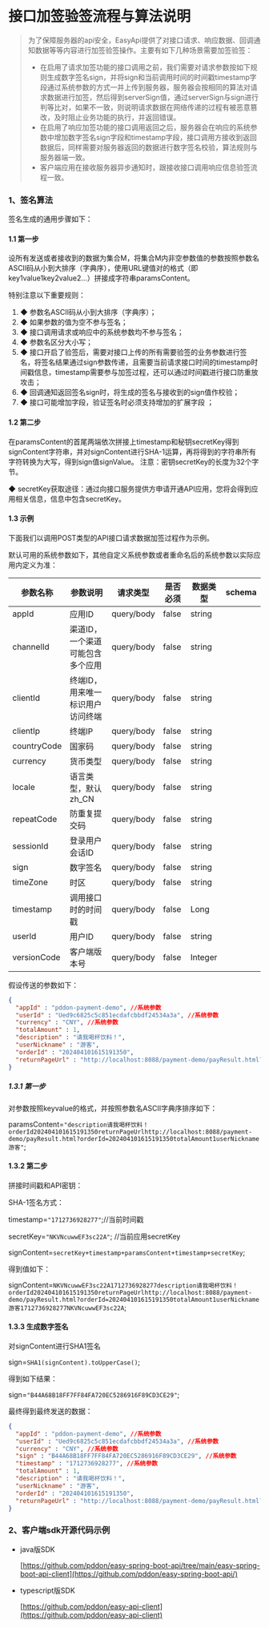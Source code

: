 # 接口加签验签流程与算法说明
> 为了保障服务器的api安全，EasyApi提供了对接口请求、响应数据、回调通知数据等等内容进行加签验签操作。主要有如下几种场景需要加签验签：
>
> * 在启用了请求加签功能的接口调用之前，我们需要对请求参数按如下规则生成数字签名sign，并将sign和当前调用时间的时间戳timestamp字段通过系统参数的方式一并上传到服务器，服务器会按相同的算法对请求数据进行加签，然后得到serverSign值，通过serverSign与sign进行判等比对，如果不一致，则说明请求数据在网络传递的过程有被恶意篡改，及时阻止业务功能的执行，并返回错误。
> * 在启用了响应加签功能的接口调用返回之后，服务器会在响应的系统参数中增加数字签名sign字段和timestamp字段，接口调用方接收到返回数据后，同样需要对服务器返回的数据进行数字签名校验，算法规则与服务器端一致。
> * 客户端应用在接收服务器异步通知时，跟接收接口调用响应信息验签流程一致。

### 1、签名算法

签名生成的通用步骤如下： 

#### 1.1 第一步

设所有发送或者接收到的数据为集合M，将集合M内非空参数值的参数按照参数名ASCII码从小到大排序（字典序），使用URL键值对的格式（即key1value1key2value2…）拼接成字符串paramsContent。 

特别注意以下重要规则： 

1. ◆ 参数名ASCII码从小到大排序（字典序）； 
2. ◆ 如果参数的值为空不参与签名； 
3. ◆ 接口调用请求或响应中的系统参数均不参与签名；
4. ◆ 参数名区分大小写； 
5. ◆ 接口开启了验签后，需要对接口上传的所有需要验签的业务参数进行签名，将签名结果通过sign参数传递，且需要当前请求接口时间的timestamp时间戳信息，timestamp需要参与加签过程，还可以通过时间戳进行接口防重放攻击；
6. ◆ 回调通知返回签名sign时，将生成的签名与接收到的sign值作校验；
7. ◆ 接口可能增加字段，验证签名时必须支持增加的扩展字段 ；

#### 1.2 第二步

在paramsContent的首尾两端依次拼接上timestamp和秘钥secretKey得到signContent字符串，并对signContent进行SHA-1运算，再将得到的字符串所有字符转换为大写，得到sign值signValue。 注意：密钥secretKey的长度为32个字节。

◆ secretKey获取途径：通过向接口服务提供方申请开通API应用，您将会得到应用相关信息，信息中包含secretKey。

#### 1.3 示例

下面我们以调用POST类型的API接口请求数据加签过程作为示例。

默认可用的系统参数如下，其他自定义系统参数或者重命名后的系统参数以实际应用内定义为准：

| 参数名称    | 参数说明                         | 请求类型   | 是否必须 | 数据类型 | schema |
| ----------- | -------------------------------- | ---------- | -------- | -------- | ------ |
| appId       | 应用ID                           | query/body | false    | string   |        |
| channelId   | 渠道ID，一个渠道可能包含多个应用 | query/body | false    | string   |        |
| clientId    | 终端ID，用来唯一标识用户访问终端 | query/body | false    | string   |        |
| clientIp    | 终端IP                           | query/body | false    | string   |        |
| countryCode | 国家码                           | query/body | false    | string   |        |
| currency    | 货币类型                         | query/body | false    | string   |        |
| locale      | 语言类型，默认 zh_CN             | query/body | false    | string   |        |
| repeatCode  | 防重复提交码                     | query/body | false    | string   |        |
| sessionId   | 登录用户会话ID                   | query/body | false    | string   |        |
| sign        | 数字签名                         | query/body | false    | string   |        |
| timeZone    | 时区                             | query/body | false    | string   |        |
| timestamp   | 调用接口时的时间戳               | query/body | false    | Long     |        |
| userId      | 用户ID                           | query/body | false    | string   |        |
| versionCode | 客户端版本号                     | query/body | false    | Integer  |        |

假设传送的参数如下： 

``` json
{
  "appId" : "pddon-payment-demo", //系统参数
  "userId" : "Ued9c6825c5c851ecdafcbbdf24534a3a", //系统参数
  "currency" : "CNY", //系统参数
  "totalAmount" : 1,  
  "description" : "请我喝杯饮料！",
  "userNickname" : "游客",
  "orderId" : "202404101615191350",
  "returnPageUrl" : "http://localhost:8088/payment-demo/payResult.html?orderId=202404101615191350"
}
```

##### 1.3.1 第一步

 对参数按照keyvalue的格式，并按照参数名ASCII字典序排序如下： 

paramsContent=`"description请我喝杯饮料！orderId202404101615191350returnPageUrlhttp://localhost:8088/payment-demo/payResult.html?orderId=202404101615191350totalAmount1userNickname游客"`; 

#### 1.3.2 第二步

拼接时间戳和API密钥： 

SHA-1签名方式：

timestamp=`"1712736928277"`;//当前时间戳

secretKey=`"NKVNcuwwEF3sc22A"`; //当前应用secretKey

signContent=`secretKey+timestamp+paramsContent+timestamp+secretKey`; 

得到值如下：

signContent=`NKVNcuwwEF3sc22A1712736928277description请我喝杯饮料！orderId202404101615191350returnPageUrlhttp://localhost:8088/payment-demo/payResult.html?orderId=202404101615191350totalAmount1userNickname游客1712736928277NKVNcuwwEF3sc22A`;

#### 1.3.3 生成数字签名

对signContent进行SHA1签名

sign=`SHA1(signContent).toUpperCase()`;

得到如下结果：

sign=`"B44A68B18FF7FF84FA720EC5286916F89CD3CE29"`;

最终得到最终发送的数据： 

```json
{
  "appId" : "pddon-payment-demo", //系统参数
  "userId" : "Ued9c6825c5c851ecdafcbbdf24534a3a", //系统参数
  "currency" : "CNY", //系统参数
  "sign" : "B44A68B18FF7FF84FA720EC5286916F89CD3CE29", //系统参数
  "timestamp" : "1712736928277", //系统参数
  "totalAmount" : 1,  
  "description" : "请我喝杯饮料！",
  "userNickname" : "游客",
  "orderId" : "202404101615191350",
  "returnPageUrl" : "http://localhost:8088/payment-demo/payResult.html?orderId=202404101615191350"
}
```
### 2、客户端sdk开源代码示例

* java版SDK

  [https://github.com/pddon/easy-spring-boot-api/tree/main/easy-spring-boot-api-client](https://github.com/pddon/easy-spring-boot-api/)

* typescript版SDK

  [https://github.com/pddon/easy-api-client](https://github.com/pddon/easy-api-client)